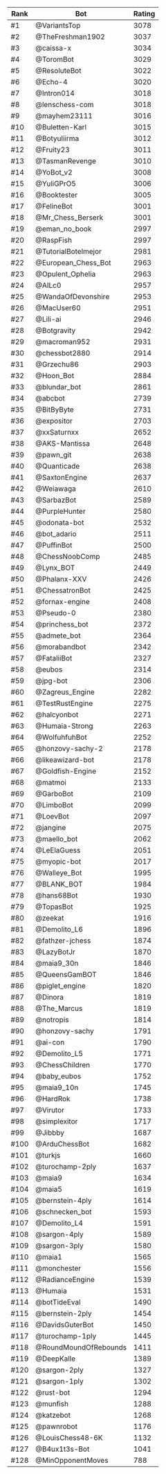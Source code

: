 Rank|Bot|Rating
---|---|---
#1|@VariantsTop|3078
#2|@TheFreshman1902|3037
#3|@caissa-x|3034
#4|@ToromBot|3029
#5|@ResoluteBot|3022
#6|@Echo-4|3020
#7|@Intron014|3018
#8|@lenschess-com|3018
#9|@mayhem23111|3016
#10|@Buletten-Karl|3015
#11|@Botyuliirma|3012
#12|@Fruity23|3011
#13|@TasmanRevenge|3010
#14|@YoBot_v2|3008
#15|@YuliGPrO5|3006
#16|@Booktester|3005
#17|@FelineBot|3001
#18|@Mr_Chess_Berserk|3001
#19|@eman_no_book|2997
#20|@RaspFish|2997
#21|@TutorialBotelmejor|2981
#22|@European_Chess_Bot|2963
#23|@Opulent_Ophelia|2963
#24|@AILc0|2957
#25|@WandaOfDevonshire|2953
#26|@MacUser60|2951
#27|@Lili-ai|2946
#28|@Botgravity|2942
#29|@macroman952|2931
#30|@chessbot2880|2914
#31|@Grzechu86|2903
#32|@Hoon_Bot|2884
#33|@blundar_bot|2861
#34|@abcbot|2739
#35|@BitByByte|2731
#36|@expositor|2703
#37|@xxSaturnxx|2652
#38|@AKS-Mantissa|2648
#39|@pawn_git|2638
#40|@Quanticade|2638
#41|@SaxtonEngine|2637
#42|@Weiawaga|2610
#43|@SarbazBot|2589
#44|@PurpleHunter|2580
#45|@odonata-bot|2532
#46|@bot_adario|2511
#47|@PuffinBot|2500
#48|@ChessNoobComp|2485
#49|@Lynx_BOT|2449
#50|@Phalanx-XXV|2426
#51|@ChessatronBot|2425
#52|@fornax-engine|2408
#53|@Pseudo-0|2380
#54|@princhess_bot|2372
#55|@admete_bot|2364
#56|@morabandbot|2342
#57|@FataliiBot|2327
#58|@eubos|2314
#59|@jpg-bot|2306
#60|@Zagreus_Engine|2282
#61|@TestRustEngine|2275
#62|@halcyonbot|2271
#63|@Humaia-Strong|2263
#64|@WolfuhfuhBot|2252
#65|@honzovy-sachy-2|2178
#66|@likeawizard-bot|2178
#67|@Goldfish-Engine|2152
#68|@matmoi|2133
#69|@GarboBot|2109
#70|@LimboBot|2099
#71|@LoevBot|2097
#72|@jangine|2075
#73|@maello_bot|2062
#74|@LeElaGuess|2051
#75|@myopic-bot|2017
#76|@Walleye_Bot|1995
#77|@BLANK_BOT|1984
#78|@hans68Bot|1930
#79|@TopasBot|1925
#80|@zeekat|1916
#81|@Demolito_L6|1896
#82|@fathzer-jchess|1874
#83|@LazyBotJr|1870
#84|@maia9_30n|1846
#85|@QueensGamBOT|1846
#86|@piglet_engine|1820
#87|@Dinora|1819
#88|@The_Marcus|1819
#89|@notropis|1814
#90|@honzovy-sachy|1791
#91|@ai-con|1790
#92|@Demolito_L5|1771
#93|@ChessChildren|1770
#94|@baby_eubos|1752
#95|@maia9_10n|1745
#96|@HardRok|1738
#97|@Virutor|1733
#98|@simplexitor|1717
#99|@Jibbby|1687
#100|@ArduChessBot|1682
#101|@turkjs|1660
#102|@turochamp-2ply|1637
#103|@maia9|1634
#104|@maia5|1619
#105|@bernstein-4ply|1614
#106|@schnecken_bot|1593
#107|@Demolito_L4|1591
#108|@sargon-4ply|1589
#109|@sargon-3ply|1580
#110|@maia1|1565
#111|@monchester|1556
#112|@RadianceEngine|1539
#113|@Humaia|1531
#114|@botTideEval|1490
#115|@bernstein-2ply|1454
#116|@DavidsGuterBot|1450
#117|@turochamp-1ply|1445
#118|@RoundMoundOfRebounds|1411
#119|@DeepKalle|1389
#120|@sargon-2ply|1327
#121|@sargon-1ply|1302
#122|@rust-bot|1294
#123|@munfish|1288
#124|@katzebot|1268
#125|@pawnrobot|1176
#126|@LouisChess48-6K|1132
#127|@B4ux1t3s-Bot|1041
#128|@MinOpponentMoves|788
